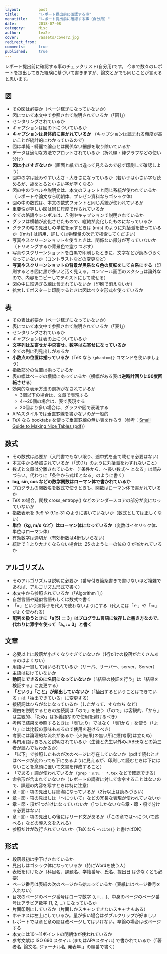 ```yaml
---
layout:        post
title:         "レポート提出前に確認する事"
menutitle:     "レポート提出前に確認する事（自分用）"
date:          2018-07-08
category:      Misc
author:        tex2e
cover:         /assets/cover2.jpg
redirect_from:
comments:      true
published:     true
---
```


レポート提出前に確認する事のチェックリスト(自分用)です。
今まで数々のレポートを提出してきた経験に基づいて書きますが、論文とかでも同じことが言えると思います。


## 図

- その図は必要か（ページ稼ぎになっていないか）
- 図について本文中で参照されて説明されているか（「図1」）
- センタリングされているか
- キャプションは図の下についているか
- **キャプションは具体的に書かれているか**
  （キャプションは読まれる頻度が高いことが統計的にわかっているので）
- 図は単純・綺麗で論点とは関係ない細部を取り除いているか
- データは適切な方法でプロットされているか（折れ線・棒グラフなどの使い分け）
- **図は小さすぎないか**（画面と紙では違って見えるので必ず印刷して確認しよう）
- 図中の字は読みやすい太さ・大きさになっているか（若い子は小さい字も読めるが、歳をとると小さい字が辛くなる）
- 図の中のラベルや説明文は、本文のフォントと同じ系統が使われているか（レポートや論文なら明朝体、プレゼン資料ならゴシック体）
- 図の中の数式は、本文の数式フォントと同じ系統が使われているか
- 重要性が等しい図は同じ尺度で作られているか
- 全ての略語やシンボルは、凡例やキャプションで説明されているか
- グラフは横軸が変化させたもので、縦軸が変化したものになっているか
- グラフの軸の見出しの単位を示すときは (m/s) のように丸括弧を使っているか（\[m/s] は誤用、詳しくは物理量の次元で検索してください）
- 写真やスクリーンショットを使うときは、関係ない部分が写っていないか（トリミングするか背景色で塗りつぶす）
- 写真やスクリーンショットを白黒で印刷したときに、文字などが読みづらくなっていないか（コントラストなどの変更など）
- **写真やスクリーンショットの背景が黒系なら色の反転をして白系にする**（印刷するとき図に黒が多いと汚く見える。コンソール画面のスクショは論外なので、内容をコピーしてテキストにして載せる）
- 図の中に細過ぎる線は含まれていないか（印刷で消えないか）
- 拡大してポスターに印刷するときは図はベクタ形式を使っているか


## 表

- その表は必要か（ページ稼ぎになっていないか）
- 表について本文中で参照されて説明されているか（「表1」）
- センタリングされているか
- キャプションは表の上についているか
- **文字列は左寄せか中央寄せ、数字は右寄せになっているか**
- 全ての列に列見出しがあるか
- **小数点の位置は揃っているか**（TeX なら `\phantom{}` コマンドを使いましょう）
- 指数部分の位置は揃っているか
- 表の幅はページの横幅にあっているか（横幅がある表は**逆時計回りに90度回転させる**）
- 効果的な表示方法の選択がなされているか
  - 3個以下の場合は、文章で表現する
  - 4〜20個の場合は、表で表現する
  - 20個より多い場合は、グラフや図で表現する
- APAスタイルでは垂直罫線を書かないのが一般的
- TeX なら booktabs を使って垂直罫線の無い表を作ろう（参考：[Small Guide to Making Nice Tables (pdf)](https://inf.ethz.ch/personal/markusp/teaching/guides/guide-tables.pdf)）


## 数式

- その数式は必要か（入門書でもない限り、途中式を全て載せる必要はない）
- 本文中から参照されているか（「式(1)」のように丸括弧をわすれないこと）
- 数式と文章は分離されているか
  （「条件から、〜長い数式〜 となる」は読みづらい。代わりに「条件から式(1)となる」のように書く）
- **log, sin, cos などの数学関数はローマン体で書かれているか**
- プログラムの関数名を数式で使うときも、関数はローマン体で書かれているか
- TeX の場合，関数 cross_entropy() などのアンダースコアの部分が変になっていないか
- 指数表示を 9e9 や 9.1e-31 のように書いていないか（数式としては正しくない）
- **単位（kg, m/s など）はローマン体になっているか**（変数はイタリック体、単位はローマン体）
- 有効数字は適切か（有効桁数は4桁もいらない）
- 統計で 1 より大きくならない場合は .25 のように一の位の 0 が省かれているか


## アルゴリズム

- そのアルゴリズムは説明に必要か（番号付き箇条書きで書けないほど複雑であれば、アルゴリズム形式で書く）
- 本文中から参照されているか（「Algorithm 1」）
- 自然言語や疑似言語もしくは数式で書く
- 「=」という演算子を代入で使わないようにする（代入には「←」や「:=」がよく使われる）
- **配列を扱うときに「a[5] := 3」はプログラム言語に依存した書き方なので、代わりに添字を使って「a₅ := 3」と書く**


## 文章

- 必要以上に段落が小さくなりすぎていないか（1行だけの段落がたくさんあるのはよくない）
- 用語は一貫して用いられているか（サーバ、サーバー、server、Server）
- 主語は抜けていないか
- **動詞にできるのに名詞になっていないか**（「結果の検証を行う」は「結果を検証する」に変更する）
- **「という」「こと」が頻出していないか**（「抽出するということはできている」は「抽出できている」に変更する）
- 接続詞はひらがなになっているか（したがって、すなわち など）
- 理由を説明するときの接続詞は「ので」を使う（「ので」は客観的、「から」は主観的、「ため」は多義語なので使用を避けるべき）
- 考察で結果を参照するときは「表1より」ではなく「表1から」を使う（「より」には比較の意味もあるので使用を避けるべき）
- 考察には論理的な流れがあるか（火(結果)の無い所に煙(考察)は立たぬ）
- 専門用語はきちんと説明されているか（生徒と先生以外のJABEEなどの第三者が読んでもわかるか）
- 「以下」で参照したものが次のページに存在していないか（pdfで読むときはページが変わっても下にあるように見えるが、印刷して読むときは下にはないことを念頭に置いて文書を作成すること）
- 「である」調が使われているか（`grep 'ます。' *.tex` などで確認できる）
- 命令形が含まれていないか（レポートの読者に対して命令することはないので、課題の内容を写すときは特に注意）
- 章・節・項の見出しは簡潔になっているか（2行以上は読みづらい）
- 章・節・項の見出しは「〜について」などの冗長な表現が使われていないか
- 章・節・項が1つだけになっていないか（1つしかないなら章・節・項で分ける必要はない）
- 章・節・項の見出しの後にはリード文があるか（「この章では〜について述べる」などの導入文を入れる）
- 参照だけが改行されていないか（TeX なら `~\cite{}` と書けばOK）


## 形式

- 段落最初は字下げされているか
- 見出しはゴシック体になっているか（特にWordを使う人）
- 表紙を付けたか（科目名、課題名、学籍番号、氏名、提出日 は少なくとも必要）
- ページ番号は表紙の次のページから始まっているか（表紙にはページ番号を入れない）
- 目次のページのページ番号はローマ数字 (i, ii, ...)、中身のページのページ番号はアラビア数字 (1, 2, ...) になっているか
- 片面印刷にしているか（片面しかスキャンできないスキャナもある）
- ホチキスは左上にしているか。量が多い場合はダブルクリップが好ましい
- レポートでは章と章の間は改ページしてはいけない。卒論の場合は改ページする
- 本文には10〜11ポイントの明朝体が使われているか
- 参考文献は ISO 690 スタイル (またはAPAスタイル) で書かれているか（「著者名. 論文名. ジャーナル名, 発表年.」の順番で書く）
